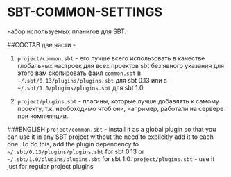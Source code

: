 # SBT-COMMON-SETTINGS

набор используемых планигов для SBT.

##СОСТАВ
две части - 
1. `project/common.sbt` - его лучше всего использовать в качестве глобальных настроек для всех проектов sbt без явного указания
для этого вам скопировать фаил `common.sbt` в `~/.sbt/0.13/plugins/plugins.sbt` для sbt 0.13 или в `~/.sbt/1.0/plugins/plugins.sbt` для sbt 1.0

2. `project/plugins.sbt` - плагины, которые лучше добавлять к самому проекту, т.к. необоходимо чтоб они, например, работали на сервере при компиляции. 
 

###ENGLISH
`project/common.sbt` - install it as a global plugin so that you can use it in any SBT project without the need to explicitly add it to each one. To do this, add the plugin dependency to `~/.sbt/0.13/plugins/plugins.sbt` for sbt 0.13 or `~/.sbt/1.0/plugins/plugins.sbt` for sbt 1.0:
`project/plugins.sbt` - use it just for regular project plugins 
